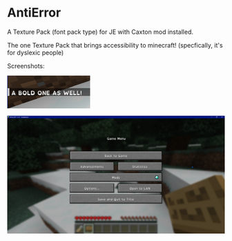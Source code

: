# AntiError
A Texture Pack (font pack type) for JE with Caxton mod installed.

The one Texture Pack that brings accessibility to minecraft! (specfically, it's for dyslexic people)

Screenshots:

![Text Message with BOLD Font](gallery/antierror-bold.png)

![Pause Menu using this Font Pack](gallery/pause-menu.png)
